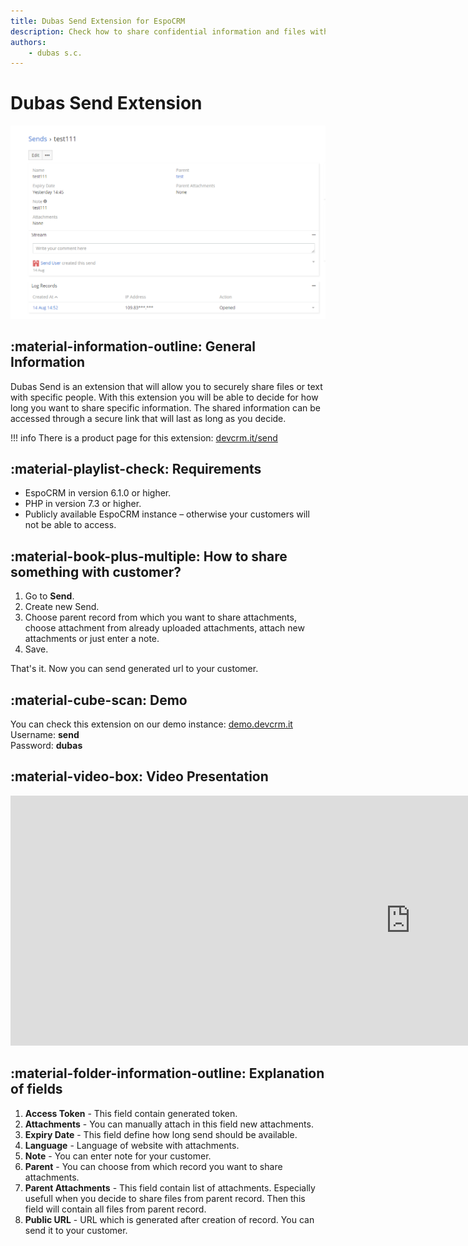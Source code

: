 ```yaml
---
title: Dubas Send Extension for EspoCRM
description: Check how to share confidential information and files with your customers inside of EspoCRM.
authors:
    - dubas s.c.
---
```

# Dubas Send Extension
![Dubas Send Extension](../images/send.png)
## :material-information-outline: General Information
Dubas Send is an extension that will allow you to securely share files or text with specific people. With this extension you will be able to decide for how long you want to share specific information. The shared information can be accessed through a secure link that will last as long as you decide.

!!! info
    There is a product page for this extension: [devcrm.it/send](https://devcrm.it/send)

## :material-playlist-check:  Requirements
- EspoCRM in version 6.1.0 or higher.
- PHP in version 7.3 or higher.
- Publicly available EspoCRM instance – otherwise your customers will not be able to access.

## :material-book-plus-multiple: How to share something with customer?
1. Go to **Send**.
2. Create new Send.
3. Choose parent record from which you want to share attachments, choose attachment from already uploaded attachments, attach new attachments or just enter a note.
4. Save.

That's it. Now you can send generated url to your customer.

## :material-cube-scan: Demo
You can check this extension on our demo instance: [demo.devcrm.it](https://demo.devcrm.it)  
Username: **send**  
Password: **dubas**

## :material-video-box: Video Presentation
<div class="video-wrapper">
  <iframe width="1280" height="400" src="https://www.youtube.com/embed/Jrw-05MuTQg" frameborder="0" allowfullscreen></iframe>
</div>

## :material-folder-information-outline: Explanation of fields
1. **Access Token** - This field contain generated token.
2. **Attachments** - You can manually attach in this field new attachments.
3. **Expiry Date** - This field define how long send should be available.
4. **Language** - Language of website with attachments.
5. **Note** - You can enter note for your customer.
6. **Parent** - You can choose from which record you want to share attachments.
7. **Parent Attachments** - This field contain list of attachments. Especially usefull when you decide to share files from parent record. Then this field will contain all files from parent record.
8. **Public URL** - URL which is generated after creation of record. You can send it to your customer.